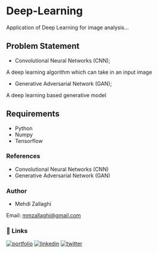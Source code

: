 # Deep-Learning

Application of Deep Learning for image analysis...




## Problem Statement
- Convolutional Neural Networks (CNN);

A deep learning algorithm which can take in an input image

- Generative Adversarial Network (GAN);

A deep learning based generative model

## Requirements
- Python
- Numpy
- Tensorflow 


### References

- Convolutional Neural Networks (CNN)
- Generative Adversarial Network (GAN)

### Author

- Mehdi Zallaghi

Email: mmzallaghi@gmail.com

### 🔗 Links
[![portfolio](https://img.shields.io/badge/my_portfolio-000?style=for-the-badge&logo=ko-fi&logoColor=white)](https://mzallaghi4.github.io/)
[![linkedin](https://img.shields.io/badge/linkedin-0A66C2?style=for-the-badge&logo=linkedin&logoColor=white)](https://www.linkedin.com/in/mehdizallaghi/)
[![twitter](https://img.shields.io/badge/twitter-1DA1F2?style=for-the-badge&logo=twitter&logoColor=white)](https://twitter.com/mehdizallaghi)

